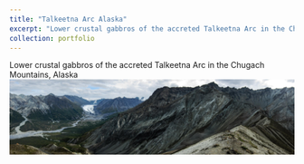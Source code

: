 ```yaml
---
title: "Talkeetna Arc Alaska"
excerpt: "Lower crustal gabbros of the accreted Talkeetna Arc in the Chugach Mountains, Alaska<br/><a href='/images/Matanuska1.jpg'><img src='/images/Matanuska1.jpg'></a>"
collection: portfolio
---
```


Lower crustal gabbros of the accreted Talkeetna Arc in the Chugach Mountains, Alaska
<a href='/images/Matanuska1.jpg'><img src='/images/Matanuska1.jpg'></a>

